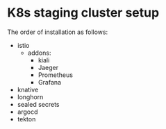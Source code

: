 # K8s staging cluster setup

The order of installation as follows:
- istio
  - addons:
    - kiali
    - Jaeger 
    - Prometheus
    - Grafana
- knative
- longhorn
- sealed secrets
- argocd
- tekton
